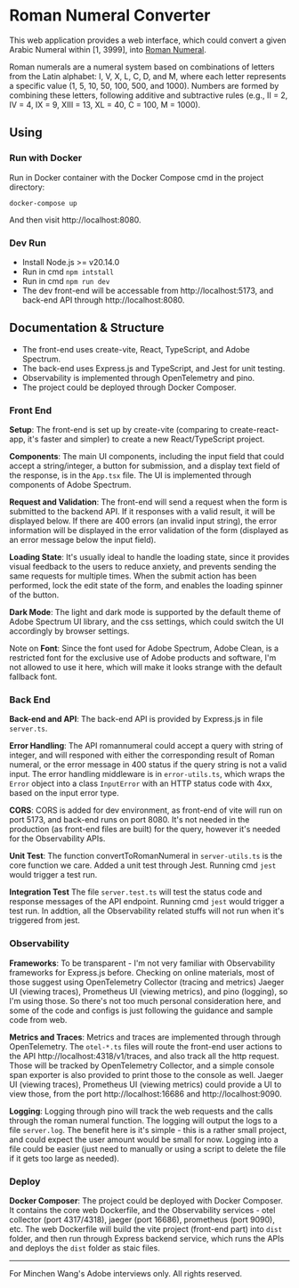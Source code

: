 # Roman Numeral Converter

This web application provides a web interface, which could convert a given Arabic Numeral within [1, 3999], into [Roman Numeral](https://en.wikipedia.org/wiki/Roman_numerals). 

Roman numerals are a numeral system based on combinations of letters from the Latin alphabet: I, V, X, L, C, D, and M, where each letter represents a specific value (1, 5, 10, 50, 100, 500, and 1000). Numbers are formed by combining these letters, following additive and subtractive rules (e.g., II = 2, IV = 4, IX = 9, XIII = 13, XL = 40, C = 100, M = 1000).

## Using

### Run with Docker

Run in Docker container with the Docker Compose cmd in the project directory:

```
docker-compose up
```

And then visit http://localhost:8080.

### Dev Run

- Install Node.js >= v20.14.0
- Run in cmd `npm intstall`
- Run in cmd `npm run dev`
- The dev front-end will be accessable from http://localhost:5173, and back-end API through http://localhost:8080.

## Documentation & Structure

- The front-end uses create-vite, React, TypeScript, and Adobe Spectrum.
- The back-end uses Express.js and TypeScript, and Jest for unit testing.
- Observability is implemented through OpenTelemetry and pino.
- The project could be deployed through Docker Composer.

### Front End

**Setup**: The front-end is set up by create-vite (comparing to create-react-app, it's faster and simpler) to create a new React/TypeScript project. 

**Components**: The main UI components, including the input field that could accept a string/integer, a button for submission, and a display text field of the response, is in the `App.tsx` file. The UI is implemented through components of Adobe Spectrum.

**Request and Validation**: The front-end will send a request when the form is submitted to the backend API. If it responses with a valid result, it will be displayed below. If there are 400 errors (an invalid input string), the error information will be displayed in the error validation of the form (displayed as an error message below the input field). 

**Loading State**: It's usually ideal to handle the loading state, since it provides visual feedback to the users to reduce anxiety, and prevents sending the same requests for multiple times. When the submit action has been performed, lock the edit state of the form, and enables the loading spinner of the button. 

**Dark Mode**: The light and dark mode is supported by the default theme of Adobe Spectrum UI library, and the css settings, which could switch the UI accordingly by browser settings.

Note on **Font**: Since the font used for Adobe Spectrum, Adobe Clean, is a restricted font for the exclusive use of Adobe products and software, I'm not allowed to use it here, which will make it looks strange with the default fallback font.

### Back End

**Back-end and API**: The back-end API is provided by Express.js in file `server.ts`. 

**Error Handling**: The API romannumeral could accept a query with string of integer, and will responed with either the corresponding result of Roman numeral, or the error message in 400 status if the query string is not a valid input. The error handling middleware is in `error-utils.ts`, which wraps the `Error` object into a class `InputError` with an HTTP status code with 4xx, based on the input error type.

**CORS**: CORS is added for dev environment, as front-end of vite will run on port 5173, and back-end runs on port 8080. It's not needed in the production (as front-end files are built) for the query, however it's needed for the Observability APIs.

**Unit Test**: The function convertToRomanNumeral in `server-utils.ts` is the core function we care. Added a unit test through Jest. Running cmd `jest` would trigger a test run.

**Integration Test** The file `server.test.ts` will test the status code and response messages of the API endpoint. Running cmd `jest` would trigger a test run. In addtion, all the Observability related stuffs will not run when it's triggered from jest.

### Observability

**Frameworks**: To be transparent - I'm not very familiar with Observability frameworks for Express.js before. Checking on online materials, most of those suggest using OpenTelemetry Collector (tracing and metrics) Jaeger UI (viewing traces), Prometheus UI (viewing metrics), and pino (logging), so I'm using those. So there's not too much personal consideration here, and some of the code and configs is just following the guidance and sample code from web.

**Metrics and Traces**: Metrics and traces are implemented through through OpenTelemetry. The `otel-*.ts` files will route the front-end user actions to the API http://localhost:4318/v1/traces, and also track all the http request. Those will be tracked by OpenTelemetry Collector, and a simple console span exporter is also provided to print those to the console as well. Jaeger UI (viewing traces), Prometheus UI (viewing metrics) could provide a UI to view those, from the port http://localhost:16686 and http://localhost:9090.

**Logging**: Logging through pino will track the web requests and the calls through the roman numeral function. The logging will output the logs to a file `server.log`. The benefit here is it's simple - this is a rather small project, and could expect the user amount would be small for now. Logging into a file could be easier (just need to manually or using a script to delete the file if it gets too large as needed).

### Deploy

**Docker Composer**: The project could be deployed with Docker Composer. It contains the core web Dockerfile, and the Observability services - otel collector (port 4317/4318), jaeger (port 16686), prometheus (port 9090), etc. The web Dockerfile will build the vite project (front-end part) into `dist` folder, and then run through Express backend service, which runs the APIs and deploys the `dist` folder as staic files. 

---

For Minchen Wang's Adobe interviews only. All rights reserved.